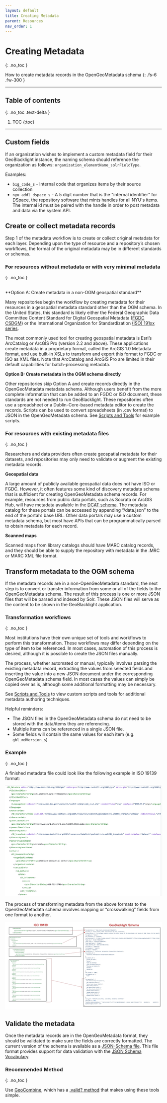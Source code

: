 ```yaml
---
layout: default
title: Creating Metadata
parent: Resources
nav_order: 1
---
```


# Creating Metadata
{: .no_toc }

How to create metadata records in the OpenGeoMetadata schema
{: .fs-6 .fw-300 }

---
## Table of contents
{: .no_toc .text-delta }

1. TOC
{:toc}

---
## Custom fields

If an organization wishes to implement a custom metadata field for their GeoBlacklight instance, the naming schema should reference the organization as follows: `organization_elementName_solrFieldType`.

Examples:
* `b1g_code_s` - Internal code that organizes items by their source collection
* `nyu_addl_dspace_s` - A 5 digit number that is the "internal identifier" for DSpace, the repository software that mints handles for all NYU's items. The internal id must be paired with the handle in order to post metadata and data via the system API.

## Create or collect metadata records

Step 1 of the metadata workflow is to create or collect original metadata for each layer. Depending upon the type of resource and a repository’s chosen workflows, the format of the original metadata may be in different standards or schemas.

### For resources without metadata or with very minimal metadata
{: .no_toc }

<br>
**Option A: Create metadata in a non-OGM geospatial standard**

Many repositories begin the workflow by creating metadata for their resources in a geospatial metadata standard other than the OGM schema. In the United States, this standard is likely either the Federal Geographic Data Committee Content Standard for Digital Geospatial Metadata ([FGDC CSDGM](https://www.fgdc.gov/metadata/csdgm-standard)) or the International Organization for Standardization [(ISO) 191xx series](https://www.fgdc.gov/metadata/iso-standards).

The most commonly used tool for creating geospatial metadata is Esri’s ArcCatalog or ArcGIS Pro (version 2.2 and above). These applications create metadata in a proprietary format, called the ArcGIS 1.0 Metadata format, and use built-in XSLs to transform and export this format to FGDC or ISO as XML files. Note that ArcCatalog and ArcGIS Pro are limited in their default capabilities for batch-processing metadata.

**Option B: Create metadata in the OGM schema directly**

Other repositories skip Option A and create records directly in the OpenGeoMetadata metadata schema. Although users benefit from the more complete information that can be added to an FGDC or ISO document, these standards are not needed to run GeoBlacklight. These repositories often use a spreadsheet or a Dublin-Core-based metadata editor to create the records. Scripts can be used to convert spreadsheets (in .csv format) to JSON in the OpenGeoMetadata schema. See [Scripts and Tools](scripts-and-tools) for example scripts.

### For resources with existing metadata files
{: .no_toc }

Researchers and data providers often create geospatial metadata for their datasets, and repositories may only need to validate or augment the existing metadata records.

**Geospatial data**

A large amount of publicly available geospatial data does not have ISO or FGDC. However, it often features some kind of discovery metadata schema that is sufficient for creating OpenGeoMetadata schema records. For example, resources from public data portals, such as Socrata or ArcGIS Hub, will have metadata available in the [DCAT schema](https://www.w3.org/TR/vocab-dcat/). The metadata catalog for these portals can be accessed by appending “/data.json” to the end of the portal’s base URL. Other data portals may use a custom metadata schema, but most have APIs that can be programmatically parsed to obtain metadata for each record.

**Scanned maps**

Scanned maps from library catalogs should have MARC catalog records, and they should be able to supply the repository with metadata in the .MRC or MARC XML file format.

## Transform metadata to the OGM schema

If the metadata records are in a non-OpenGeoMetadata standard, the next step is to convert or transfer information from some or all of the fields to the OpenGeoMetadata schema. The result of this process is one or more JSON files that will be parsed and indexed by Solr. These JSON files will serve as the content to be shown in the GeoBlacklight application.

### Transformation workflows
{: .no_toc }

Most institutions have their own unique set of tools and workflows to perform this transformation.  These workflows may differ depending on the type of item to be referenced.  In most cases, automation of this process is desired, although it is possible to create the JSON files manually.

The process, whether automated or manual, typically involves parsing the existing metadata record, extracting the values from selected fields and inserting the value into a new JSON document under the corresponding OpenGeoMetadata schema field. In most cases the values can simply be copied over as is, although some additional formatting may be necessary.

See [Scripts and Tools](scripts-and-tools) to view custom scripts and tools for additional metadata authoring techniques.

Helpful reminders:

* The JSON files in the OpenGeoMetadata schema do not need to be stored with the data/items they are referencing.
* Multiple items can be referenced in a single JSON file.
* Some fields will contain the same values for each item (e.g. `gbl_mdVersion_s`)

### Example
{: .no_toc }

A finished metadata file could look like the following example in ISO 19139 format:

![ISO Metadata ](/../assets/images/ISO_snippet.png)

The process of transforming metadata from the above formats to the OpenGeoMetadata schema involves mapping or “crosswalking” fields from one format to another.

![ISO to GBL Crosswalk](/../assets/images/ISO-GBL.jpg)

## Validate the metadata

Once the metadata records are in the OpenGeoMetadata format, they should be validated to make sure the fields are correctly formatted. The current version of the schema is available as a [JSON-Schema file](https://github.com/geoblacklight/geoblacklight/tree/main/schema). This file format provides support for data validation with the [JSON Schema Vocabulary](http://json-schema.org).

### Recommended Method
{: .no_toc }

Use [GeoCombine](https://github.com/OpenGeoMetadata/GeoCombine), which has a [.valid? method](http://www.rubydoc.info/gems/geo_combine/0.1.0/GeoCombine/Geoblacklight#valid%3F-instance_method) that makes using these tools simple.
